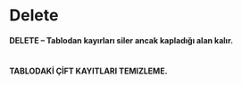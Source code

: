 # Delete

#### DELETE – Tablodan kayırları siler ancak kapladığı alan kalır. 

```sql

```

#### 

#### TABLODAKİ ÇİFT KAYITLARI TEMIZLEME. 

```sql

```

